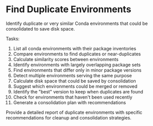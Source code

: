# Find Duplicate Environments

Identify duplicate or very similar Conda environments that could be consolidated to save disk space.

Tasks:
1. List all conda environments with their package inventories
2. Compare environments to find duplicates or near-duplicates
3. Calculate similarity scores between environments
4. Identify environments with largely overlapping package sets
5. Find environments that differ only in minor package versions
6. Detect multiple environments serving the same purpose
7. Calculate disk space that could be saved by consolidation
8. Suggest which environments could be merged or removed
9. Identify the "best" version to keep when duplicates are found
10. Check for environments that haven't been used recently
11. Generate a consolidation plan with recommendations

Provide a detailed report of duplicate environments with specific recommendations for cleanup and consolidation strategies.

